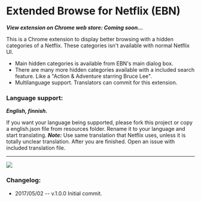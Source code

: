 # Extended Browse for Netflix (EBN)

***View extension on Chrome web store: Coming soon...***

This is a Chrome extension to display better browsing with a hidden categories of a Netflix. These categories isn't available with normal Netflix UI.

- Main hidden categories is available from EBN's main dialog box.
- There are many more hidden categories available with a included search feature. Like a "Action & Adventure starring Bruce Lee".
- Multilanguage support. Translators can commit for this extension.

### Language support:

***English, finnish.***

If you want your language being supported, please fork this project or copy a english.json file from resources folder. Rename it to your language and start translating. ***Note:*** Use same translation that Netflix uses, unless it is totally unclear translation. After you are finished. Open an issue with included translation file.


-------
![](http://i67.tinypic.com/wjht6t.png?raw=true)

### Changelog:

- 2017/05/02 -- v.1.0.0 Initial commit.